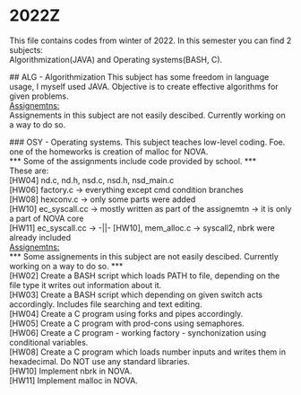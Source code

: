 # 2022Z
<p>
This file contains codes from winter of 2022. 
In this semester you can find 2 subjects: <br>
Algorithmization(JAVA) and Operating systems(BASH, C). <br>
</p>

<p>
## ALG - Algorithmization
This subject has some freedom in language usage, I myself used JAVA. Objective is to create effective algorithms for given problems. <br>
<u>
Assignemtns: <br>
</u>
Assignements in this subject are not easily descibed. Currently working on a way to do so. <br>
<!--- 
[HW01] <br>
[HW02] <br>
[HW03] <br>
[HW04] <br>
[HW07] <br>
--->
</p>

<p>
### OSY - Operating systems.
This subject teaches low-level coding. Foe. one of the homeworks is creation of malloc for NOVA. <br>
*** Some of the assignments include code provided by school. *** <br>
These are: <br>
[HW04] nd.c, nd.h, nsd.c, nsd.h, nsd_main.c <br>
[HW06] factory.c -> everything except cmd condition branches <br>
[HW08] hexconv.c -> only some parts were added <br>
[HW10] ec_syscall.cc -> mostly written as part of the assignemtn -> it is only a part of NOVA core <br>
[HW11] ec_syscall.cc -> -||- [HW10], mem_alloc.c -> syscall2, nbrk were already included <br>
<u>
Assignemtns: <br>
</u>
*** Some assignements in this subject are not easily descibed. Currently working on a way to do so. *** <br>
[HW02] Create a BASH script which loads PATH to file, depending on the file type it writes out information about it. <br>
[HW03] Create a BASH script which depending on given switch acts accordingly. Includes file searching and text editing. <br>
[HW04] Create a C program using forks and pipes accordingly. <br>
[HW05] Create a C program with prod-cons using semaphores. <br>
[HW06] Create a C program - working factory - synchonization using conditional variables. <br>
[HW08] Create a C program which loads number inputs and writes them in hexadecimal. Do NOT use any standard libraries. <br>
[HW10] Implement nbrk in NOVA. <br>
[HW11] Implement malloc in NOVA. <br>
</p>